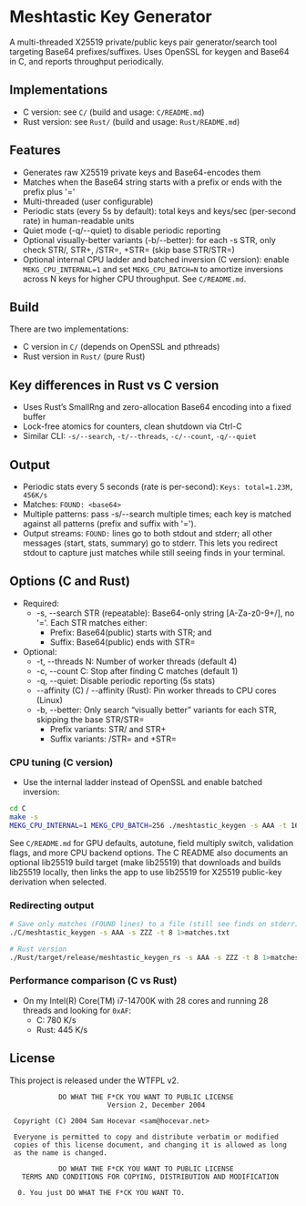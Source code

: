 # Meshtastic Key Generator

A multi-threaded X25519 private/public keys pair generator/search tool targeting Base64 prefixes/suffixes. Uses OpenSSL for keygen and Base64 in C, and reports throughput periodically.

## Implementations

- C version: see `C/` (build and usage: `C/README.md`)
- Rust version: see `Rust/` (build and usage: `Rust/README.md`)

## Features

- Generates raw X25519 private keys and Base64-encodes them
- Matches when the Base64 string starts with a prefix or ends with the prefix plus '='
- Multi-threaded (user configurable)
- Periodic stats (every 5s by default): total keys and keys/sec (per-second rate) in human-readable units
- Quiet mode (-q/--quiet) to disable periodic reporting
- Optional visually-better variants (-b/--better): for each -s STR, only check STR/, STR+, /STR=, +STR= (skip base STR/STR=)
- Optional internal CPU ladder and batched inversion (C version): enable `MEKG_CPU_INTERNAL=1` and set `MEKG_CPU_BATCH=N` to amortize inversions across N keys for higher CPU throughput. See `C/README.md`.

## Build

There are two implementations:

- C version in `C/` (depends on OpenSSL and pthreads)
- Rust version in `Rust/` (pure Rust)

## Key differences in Rust vs C version

- Uses Rust’s SmallRng and zero-allocation Base64 encoding into a fixed buffer
- Lock-free atomics for counters, clean shutdown via Ctrl-C
- Similar CLI: `-s/--search`, `-t/--threads`, `-c/--count`, `-q/--quiet`

## Output

- Periodic stats every 5 seconds (rate is per-second): `Keys: total=1.23M, 456K/s`
- Matches: `FOUND: <base64>`
- Multiple patterns: pass -s/--search multiple times; each key is matched against all patterns (prefix and suffix with '=').
- Output streams: `FOUND:` lines go to both stdout and stderr; all other messages (start, stats, summary) go to stderr. This lets you redirect stdout to capture just matches while still seeing finds in your terminal.

## Options (C and Rust)

- Required:
  - -s, --search STR (repeatable): Base64-only string [A-Za-z0-9+/], no '='. Each STR matches either:
    - Prefix: Base64(public) starts with STR; and
    - Suffix: Base64(public) ends with STR=
- Optional:
  - -t, --threads N: Number of worker threads (default 4)
  - -c, --count C: Stop after finding C matches (default 1)
  - -q, --quiet: Disable periodic reporting (5s stats)
  - --affinity (C) / --affinity (Rust): Pin worker threads to CPU cores (Linux)
  - -b, --better: Only search “visually better” variants for each STR, skipping the base STR/STR=
    - Prefix variants: STR/ and STR+
    - Suffix variants: /STR= and +STR=

### CPU tuning (C version)

- Use the internal ladder instead of OpenSSL and enable batched inversion:

```sh
cd C
make -s
MEKG_CPU_INTERNAL=1 MEKG_CPU_BATCH=256 ./meshtastic_keygen -s AAA -t 16 -q
```

See `C/README.md` for GPU defaults, autotune, field multiply switch, validation flags, and more CPU backend options. The C README also documents an optional lib25519 build target (make lib25519) that downloads and builds lib25519 locally, then links the app to use lib25519 for X25519 public-key derivation when selected.

### Redirecting output

```sh
# Save only matches (FOUND lines) to a file (still see finds on stderr)
./C/meshtastic_keygen -s AAA -s ZZZ -t 8 1>matches.txt

# Rust version
./Rust/target/release/meshtastic_keygen_rs -s AAA -s ZZZ -t 8 1>matches.txt
```

### Performance comparison (C vs Rust)

- On my Intel(R) Core(TM) i7-14700K with 28 cores and running 28 threads and looking for `0xAF`:
  - C: 780 K/s
  - Rust: 445 K/s

## License

This project is released under the WTFPL v2.

```text
            DO WHAT THE F*CK YOU WANT TO PUBLIC LICENSE
                        Version 2, December 2004

 Copyright (C) 2004 Sam Hocevar <sam@hocevar.net>

 Everyone is permitted to copy and distribute verbatim or modified
 copies of this license document, and changing it is allowed as long
 as the name is changed.

            DO WHAT THE F*CK YOU WANT TO PUBLIC LICENSE
   TERMS AND CONDITIONS FOR COPYING, DISTRIBUTION AND MODIFICATION

  0. You just DO WHAT THE F*CK YOU WANT TO.
```
